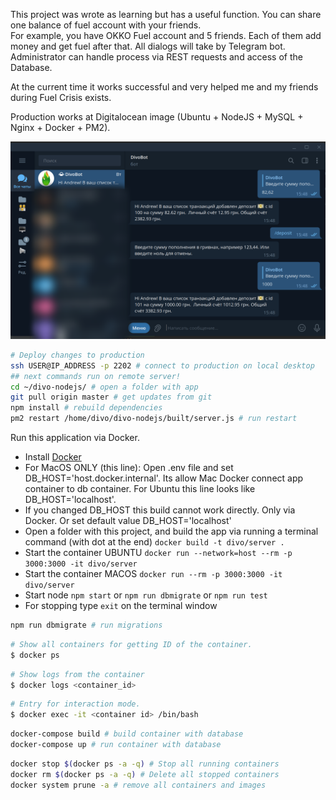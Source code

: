 This project was wrote as learning but has a useful function.
You can share one balance of fuel account with your friends.  
For example, you have OKKO Fuel account and 5 friends. Each of them add money and get fuel after that.
All dialogs will take by Telegram bot.
Administrator can handle process via REST requests and access of the Database.

At the current time it works successful and very helped me and my friends during Fuel Crisis exists. 

Production works at Digitalocean image (Ubuntu + NodeJS + MySQL + Nginx + Docker + PM2). 

![Example](example.png)

```bash
# Deploy changes to production
ssh USER@IP_ADDRESS -p 2202 # connect to production on local desktop
## next commands run on remote server!
cd ~/divo-nodejs/ # open a folder with app
git pull origin master # get updates from git
npm install # rebuild dependencies
pm2 restart /home/divo/divo-nodejs/built/server.js # run restart
```

Run this application via Docker.
- Install [Docker](https://www.docker.com/)
- For MacOS ONLY (this line): Open .env file and set DB_HOST='host.docker.internal'. Its allow Mac Docker connect app container to db container. For Ubuntu this line looks like DB_HOST='localhost'. 
- If you changed DB_HOST this build cannot work directly. Only via Docker. Or set default value DB_HOST='localhost'
- Open a folder with this project, and build the app via running a terminal command (with dot at the end) `docker build -t divo/server .`
- Start the container UBUNTU `docker run --network=host --rm -p 3000:3000 -it divo/server`
- Start the container MACOS `docker run --rm -p 3000:3000 -it divo/server`
- Start node `npm start` or `npm run dbmigrate` or `npm run test`  
- For stopping type `exit` on the terminal window

```bash
npm run dbmigrate # run migrations
```

```bash
# Show all containers for getting ID of the container.
$ docker ps
```

```bash
# Show logs from the container
$ docker logs <container_id>
```

```bash
# Entry for interaction mode.
$ docker exec -it <container id> /bin/bash
```

```bash
docker-compose build # build container with database
docker-compose up # run container with database
```

```bash
docker stop $(docker ps -a -q) # Stop all running containers
docker rm $(docker ps -a -q) # Delete all stopped containers
docker system prune -a # remove all containers and images
```